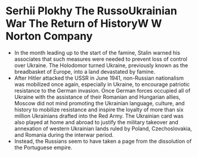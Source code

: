 # Serhii Plokhy  The RussoUkrainian War The Return of HistoryW W Norton  Company
- In the month leading up to the start of the famine, Stalin warned his associates that such measures were needed to prevent loss of control over Ukraine. The Holodomor turned Ukraine, previously known as the breadbasket of Europe, into a land devastated by famine.
- After Hitler attacked the USSR in June 1941, non-Russian nationalism was mobilized once again, especially in Ukraine, to encourage patriotic resistance to the German invasion. Once German forces occupied all of Ukraine with the assistance of their Romanian and Hungarian allies, Moscow did not mind promoting the Ukrainian language, culture, and history to mobilize resistance and inspire the loyalty of more than six million Ukrainians drafted into the Red Army. The Ukrainian card was also played at home and abroad to justify the military takeover and annexation of western Ukrainian lands ruled by Poland, Czechoslovakia, and Romania during the interwar period.
- Instead, the Russians seem to have taken a page from the dissolution of the Portuguese empire.
